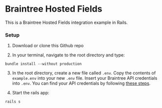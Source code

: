# Braintree Hosted Fields

This is a Braintree Hosted Fields integration example in Rails.

### Setup

1. Download or clone this Github repo

2. In your terminal, navigate to the root directory and type:
```
bundle install --without production
```

3. In the root directory, create a new file called `.env`. Copy the contents
   of `example.env` into your new `.env` file. Insert your Braintree API
   credentials into `.env`. You can find your API credentials by following
   [these steps](https://articles.braintreepayments.com/control-panel/important-gateway-credentials#api-credentials).

4. Start the rails app:
```
rails s
```
